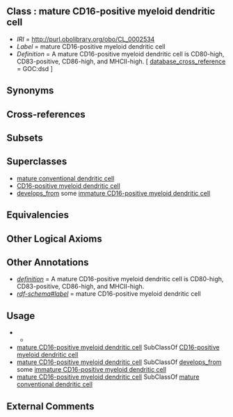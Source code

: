 
## Class : mature CD16-positive myeloid dendritic cell

 * *IRI* = http://purl.obolibrary.org/obo/CL_0002534
 * *Label* = mature CD16-positive myeloid dendritic cell
 * *Definition* = A mature CD16-positive myeloid dendritic cell is CD80-high, CD83-positive, CD86-high, and MHCII-high. [ [database_cross_reference](../../ef/oboInOwl#hasDbXref.md) = GOC:dsd ]

## Synonyms


## Cross-references


## Subsets


## Superclasses

 * [mature conventional dendritic cell](../../CL/41/CL_0000841.md)
 * [CD16-positive myeloid dendritic cell](../../CL/32/CL_0002532.md)
 * [develops_from](../../RO/02/RO_0002202.md) some [immature CD16-positive myeloid dendritic cell](../../CL/33/CL_0002533.md)

## Equivalencies


## Other Logical Axioms


## Other Annotations

 * *[definition](../../IAO/15/IAO_0000115.md)* = A mature CD16-positive myeloid dendritic cell is CD80-high, CD83-positive, CD86-high, and MHCII-high.
 * *[rdf-schema#label](../../el/rdf-schema#label.md)* = mature CD16-positive myeloid dendritic cell

## Usage

 * -
 * [mature CD16-positive myeloid dendritic cell](../../CL/34/CL_0002534.md) SubClassOf [CD16-positive myeloid dendritic cell](../../CL/32/CL_0002532.md)
 * [mature CD16-positive myeloid dendritic cell](../../CL/34/CL_0002534.md) SubClassOf [develops_from](../../RO/02/RO_0002202.md) some [immature CD16-positive myeloid dendritic cell](../../CL/33/CL_0002533.md)
 * [mature CD16-positive myeloid dendritic cell](../../CL/34/CL_0002534.md) SubClassOf [mature conventional dendritic cell](../../CL/41/CL_0000841.md)

## External Comments

